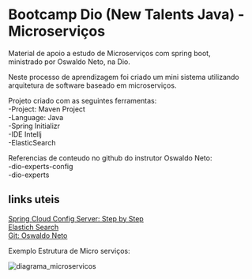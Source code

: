 # Bootcamp Dio (New Talents Java) - Microserviços
Material de apoio a estudo de Microserviços com spring boot,  
ministrado por Oswaldo Neto, na Dio.  

Neste processo de aprendizagem foi criado um mini sistema utilizando arquitetura de software baseado em microserviços.  

Projeto criado com as seguintes ferramentas:  
-Project: Maven Project  
-Language: Java  
-Spring Initializr  
-IDE Intellj  
-ElasticSearch  


Referencias de conteudo no github do instrutor Oswaldo Neto:  
-dio-experts-config  
-dio-experts  


## links uteis  
[Spring Cloud Config Server: Step by Step](https://dev.to/markbdsouza/spring-cloud-config-server-step-by-step-14fd)  
[Elastich Search](https://www.elastic.co/pt/downloads/elasticsearch#ga-release)  
[Git: Oswaldo Neto](https://github.com/oswaldoneto)  



Exemplo Estrutura de Micro serviços:

![diagrama_microservicos](C:\DEV_WorkSpace\Rep_IntelliJ\BootcampDioNewTalentsJavaExpert\projetos_com_maven\dio_microservicos\diagrama_microservicos.jpg)